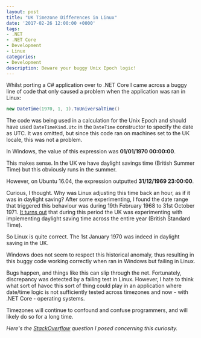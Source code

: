```yaml
---
layout: post
title: "UK Timezone Differences in Linux"
date: '2017-02-26 12:00:00 +0000'
tags:
- .NET
- .NET Core
- Development
- Linux
categories:
- Development
description: Beware your buggy Unix Epoch logic!
---
```


Whilst porting a C# application over to .NET Core I came across a buggy line of
code that only caused a problem when the application was ran in Linux:

```csharp
new DateTime(1970, 1, 1).ToUniversalTime()
```

The code was being used in a calculation for the Unix Epoch and should have used
`DateTimeKind.Utc` in the `DateTime` constructor to specify the date as UTC.
It was omitted, but since this code ran on machines set to the UK locale, this
was not a problem.

In Windows, the value of this expression was **01/01/1970 00:00:00**.

This makes sense. In the UK we have daylight savings time (British Summer Time)
but this obviously runs in the summer.

However, on Ubuntu 16.04, the expression outputted **31/12/1969 23:00:00**.

Curious, I thought. Why was Linux adjusting this time back an hour, as if it was
in daylight saving? After some experimenting, I found the date range that triggered
this behaviour was during 19th February 1968 to 31st October 1971. [It turns out](https://en.wikipedia.org/wiki/British_Summer_Time)
that during this period the UK was experimenting with implementing daylight saving time across the entire year
(British Standard Time).

So Linux is quite correct. The 1st January 1970 was indeed
in daylight saving in the UK.

Windows does not seem to respect this historical anomaly, thus resulting in
this buggy code working correctly when ran in Windows but failing in Linux.

Bugs happen, and things like this can slip through the net. Fortunately, discrepancy
was detected by a failing test in Linux. However, I hate to think
what sort of havoc this sort of thing could play in an application where date/time logic is
not sufficiently tested across timezones and now - with .NET Core - operating systems.

Timezones will continue to confound and confuse programmers, and will likely do so for a long time.

*Here's the [StackOverflow](http://stackoverflow.com/q/41892805/2323497) question I posed concerning this curiosity.*

